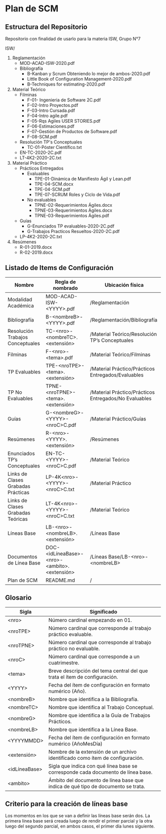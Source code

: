 # Plan de SCM

## Estructura del Repositorio
Repositorio con finalidad de usarlo para la materia ISW, Grupo N°7

ISW/

1. Reglamentación
	- MOD-ACAD-ISW-2020.pdf
	- Bibliografía
		- B-Kanban y Scrum Obteniendo lo mejor de ambos-2020.pdf
		- Little Book of Configuration Management-2020.pdf
		- B-Techniques for estimating-2020.pdf
2. Material Teórico
      - Filminas
      	- F-01- Ingenieria de Software 2C.pdf
		- F-02-Intro Proyectos.pdf
		- F-03-Intro Cursada.pdf
		- F-04-Intro agile.pdf
		- F-05-Rqs Agiles USER STORIES.pdf                
		- F-06-Estimaciones.pdf                
		- F-07-Gestión de Productos de Software.pdf                
		- F-08-SCM.pdf
      - Resolución TP's Conceptuales                
      	- TC-01-Póster Científico.txt
      - EN-TC-2020-2C.pdf
      - LT-4K2-2020-2C.txt
3. Material Práctico
	- Prácticos Entregados
		- Evaluables
			- TPE-01-Dinámica de Manifiesto Ágil y Lean.pdf
			- TPE-04-SCM.docx
			- TPE-04-SCM.pdf
			- TPE-07-SCRUM Roles y Ciclo de Vida.pdf
		- No evaluables
			- TPNE-02-Requerimientos Ágiles.docx 
			- TPNE-03-Requerimientos Ágiles.docx
			- TPNE-03-Requerimientos Ágiles.pdf
	- Guías
		- G-Enunciados TP evaluables-2020-2C.pdf
		- G-Trabajos Practicos Resueltos-2020-2C.pdf
	- LP-4K2-2020-2C.txt
4. Resúmenes
      - R-01-2019.docx
      - R-02-2019.docx

## Listado de Items de Configuración

| Nombre | Regla de nombrado | Ubicación física | 
| --- | --- | --- |
| Modalidad Académica | MOD-ACAD-ISW-\<YYYY\>.pdf | /Reglamentación | 
| Bibliografía | B-\<nombreB\>-\<YYYY\>.pdf | /Reglamentación/Bibliografía |
| Resolución Trabajos Conceptuales | TC-\<nro\>-\<nombreTC\>.<extensión> | /Material Teórico/Resolución TP’s Conceptuales |
| Filminas | F-\<nro\>-\<tema\>.pdf | /Material Teórico/Filminas |
| TP Evaluables | TPE-\<nroTPE\>-\<tema\>.<extensión> | /Material Práctico/Prácticos Entregados/Evaluables |
| TP No Evaluables | TPNE-\<nroTPNE\>-\<tema\>.<extensión> | /Material Práctico/Prácticos Entregados/No Evaluables |
| Guías | G-\<nombreG\>-\<YYYY\>-\<nroC\>C.pdf | /Material Práctico/Guías |
| Resúmenes | R-\<nro\>-\<YYYY\>.<extensión> | /Resúmenes |
| Enunciados TP’s Conceptuales | EN-TC-\<YYYY\>-\<nroC\>C.pdf | /Material Teórico|
| Links de Clases Grabadas Prácticas | LP-4K\<nro\>-\<YYYY\>-\<nroC\>C.txt | /Material Práctico |
| Links de Clases Grabadas Teóricas | LT-4K\<nro\>-\<YYYY\>-\<nroC\>C.txt | /Material Teórico |
| Líneas Base | LB-\<nro\>-\<nombreLB\>.<extensión> | /Líneas Base |
| Documentos de Línea Base | DOC-\<idLíneaBase\>-\<nro\>-\<ambito\>.<extensión> | /Líneas Base/LB-\<nro\>-\<nombreLB\> | 
| Plan de SCM | README.md | / |

## Glosario
| Sigla | Significado |
| --- | --- |
| \<nro\> | Número cardinal empezando en 01. | 
| \<nroTPE\> | Número cardinal que corresponde al trabajo práctico evaluable. |
| \<nroTPNE\> | Número cardinal que corresponde al trabajo práctico no evaluable. |
| \<nroC\> | Número cardinal que corresponde a un cuatrimestre. |
| \<tema\> | Breve descripción del tema central del que trata el ítem de configuración. |
| \<YYYY\> | Fecha del ítem de configuración en formato numérico (Año). |
| \<nombreB\> | Nombre que identifica a la Bibliografía. |
| \<nombreTC\> | Nombre que identifica al Trabajo Conceptual. |
| \<nombreG\> | Nombre que identifica a la Guía de Trabajos Prácticos. | 
| \<nombreLB\> | Nombre que identifica a la Línea Base. |
| \<YYYYMMDD\> | Fecha del ítem de configuración en formato numérico (AñoMesDía) | 
| \<extensión\> | Nombre de la extensión de un archivo identificado como ítem de configuración. |
| \<idLíneaBase\> | Sigla que indica con qué línea base se corresponde cada documento de línea base. |
| \<ambito\> | Ámbito del documento de línea base que indica de qué tipo de documento se trata.|

## Criterio para la creación de líneas base
Los momentos en los que se van a definir las líneas base serán dos. La primera línea base será creada luego de rendir el primer parcial y la otra luego del segundo parcial, en ambos casos, el primer día lunes siguiente.
